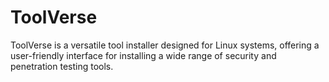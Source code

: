 # ToolVerse
ToolVerse is a versatile tool installer designed for Linux systems, offering a user-friendly interface for installing a wide range of security and penetration testing tools.
